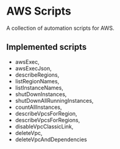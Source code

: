 # AWS Scripts

A collection of automation scripts for AWS. 

## Implemented scripts

*  awsExec,
*  awsExecJson,
*  describeRegions,
*  listRegionNames,
*  listInstanceNames,
*  shutDownInstances,
*  shutDownAllRunningInstances,
*  countAllInstances,
*  describeVpcsForRegion,
*  describeVpcsForRegions,
*  disableVpcClassicLink,
*  deleteVpc,
*  deleteVpcAndDependencies